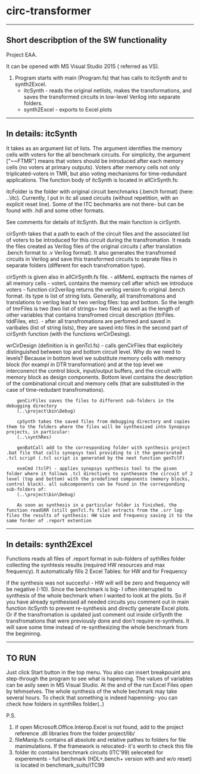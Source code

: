 # circ-transformer


-----------------------------------------------------------------------------
Short describption of the SW functionality
-----------------------------------------------------------------------------
Project EAA.

It can be opened with MS Visual Studio 2015 ( referred as VS).

1) Program starts with main (Program.fs) that has calls to itcSynth and to synth2Excel.
	- itcSynth - reads the original netlists, makes the transformations, and saves the transformed  circuits in low-level Verilog into separate folders. 
	- synth2Excel - exports to Excel plots 

----------------------------------------------------------------------------------
In details: itcSynth
----------------------------------------------------------------------------------
It takes as an argument list of lists. The argument identifies the memory cells with voters for the all benchmark circuits. For simplicity, the argument ["~~FTMR"] means that voters should be introduced after each memory cells  (no voters at primary outputs). Voters after memory cells not only triplicated-voters in TMR, but also voting mechanisms for time-redundant applications.
The function body of itcSynth is located in allCirSynth.fs:

itcFolder is the folder with original circuit benchmarks (.bench format) (here: ..\itc). Currently, I put in itc all used circuits (without repetition, with an explicit reset line). Some of the ITC bechmarks are not there- but can be found with .hdl and some other formats.

See comments for details of itcSynth. But the main function is cirSynth.

cirSynth takes that a path to each of the circuit files and the associated list of voters to be introduced for this circuit during the transfromation. It reads the files created as Verilog files of the original circuits ( after translation .bench format to .v Verilog format). It also generates the transfromed circuits in Verilog and save this transformed circuits to seprate files in separate folders (different for each transfromation type).

cirSynth is given also in allCirSynth.fs file.
	- allMemL exptracts the names of all memory cells
	- voterL contains the memory cell after which we introduce voters
	- function cir2verilog returns the verilog version fo original .bench format. its type is list of string lists. Generally, all transfromations and translations to verilog lead to two verilog files: top and bottom. So the length of tmrFiles is two (two list of strings= two files) as well as the length of other variables that contains transfromed circuit description (ttrFiles. tddFiles, etc).
	- after all transfromations are perfomed and saved in varibales (list of string lists), they are saved into files in the second part of cirSynth function (with the functions wrCirDesing).
	
wrCirDesign (definition is in genTcl.fs)
	- calls genCirFiles that explicitely distinguished between top and bottom circuit level. Why do we need to levels? Because in bottom level we substitute memory cells with memory block (for exampl in DTR transformation) and at the top level we interconenct the control block, input/output buffers, and the circuit with memory block as design components. Bottom level contains the description of the combinational circuit and memory cells (that are substituted in the case of time-redudant transfromations).
	
		genCirFiles saves the files to different sub-folders in the debugging directory
		(..\project\bin\Debug)
		
		cpSynth takes the saved files from debugging directory and copies them to the folders where the files will be synthesized into Synopsys projects, in particular:
		(..\synthRes)
		
		genBatCall add to the corresponding folder with synthesis project .bat file that calls synopsys tool providing to it the generarated .tcl script (.tcl script is generated by the next function genTclF)
	
		exeCmd (tclP) - applies synopsys synthesis tool to the given folder where it follows .tcl directives to syntheseze the circuit of 2 level (top and bottom) with the predefined components (memory blocks, control block). all subcomponents can be found in the corresponding sub-folders of: 
		(..\project\bin\Debug)
		
		As soon as synthesis in a particular folder is finished, the function readSRR (still genTcl.fs file) extracts from the .srr log-files the results of synthesis: HW size and frequency saving it to the same forder of .report extention
		
----------------------------------------------------------------------------------
In details: synth2Excel
----------------------------------------------------------------------------------
Functions reads all files of .report format in sub-folders of sythRes folder collecting the synhtesis results (required HW resources and max frequency).
It automatically fills 2 Excel Tables: for HW and for Frequency

if the synthesis was not succesful - HW will will be zero and frequency will be negative (-10). Since the benchmark is big- I often interrupted to synthesis of the whole bechmark when I wanted to look at the plots. So if you have already synthesised all needed circuits you comment out in main function itcSynth to prevent re-synthesis and directly generate Excel plots. Or if the transfromation is updated just comment out inside cirSynth the transfromations that were previously done and don't require re-syntheis. It will save some time instead of re-synthesizing the whole benchmark from the begininng.

----------------------------------------------------------------------------------
TO RUN
----------------------------------------------------------------------------------
Just click Start button in the top menu. You also can insert breakpouint ans step-through the program to see what is hapenning. The values of variables can be asily seen in MS Visual Studio.
At the and of the run Excel Files open by tehmselves. The whole synthesis of the whole bechmark may take several hours. To check that something is indeed hapenning- you can check how folders in synthRes folder(..\)




P.S.
1) if open Microsoft.Office.Interop.Excel is not found, add to the project reference .dll libraries from the folder project/lib/
2) fileManip.fs contains all absolute and relative pathes to folders for file manimulations. If the framework is relocated- it's worth to check this file
3) folder itc contains benchmark circuits (ITC'99) seleceted for experements - full bechmark (HDL+.bench+ version with and w/o reset) is located in benchmark_suits/ITC99

